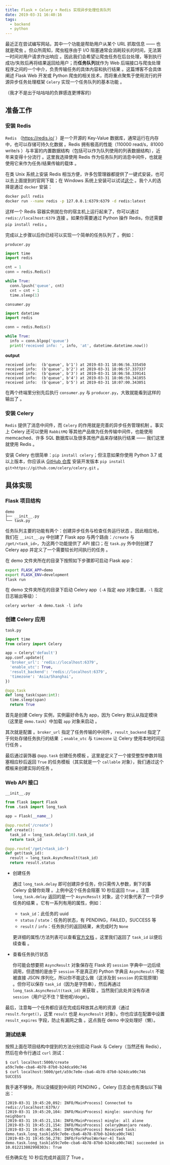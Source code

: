 ```yaml
---
title: Flask + Celery + Redis 实现异步处理任务队列
date: 2019-03-31 16:40:16
tags:
  - backend
  - python
---
```


最近正在尝试编写网站，其中一个功能是帮助用户从某个 URL 抓取信息 —— 也就是爬虫 。但众所周知，爬虫程序由于 I/O 阻塞通常会消耗较长的时间，无法第一时间对用户请求作出响应 。因此我们会希望让爬虫任务在后台处理，等到执行成功/失败后再将结果返回给用户；而**任务队列**就作为 Web 后端接口与爬虫处理程序之间的一个中介，负责传输任务的具体内容和执行结果 。这篇博客不会具体阐述 Flask Web 开发或 Python 爬虫的相关技术，而将重点聚焦于使用流行的开源异步任务处理框架 `Celery` 实现一个任务队列的基本功能 。

（我才不是出于咕咕咕的负罪感连更博客的）

<!--more-->

## 准备工作

### 安装 Redis

`Redis` （https://redis.io/ ）是一个开源的 Key-Value 数据库，通常运行在内存中，也可以存储可持久化数据 。Redis 拥有极高的性能（110000 read/s，81000 write/s ）与丰富的内置数据结构（包括可以作为队列使用的列表数据结构），近年来变得十分流行 。这里我选择使用 Redis 作为任务队列的消息中间件，也就是使用它来作为任务/结果传输的载体 。

在类 Unix 系统上安装 Redis 相当方便，许多包管理器都提供了一键式安装，也可以去上面提到的官网下载；在 Windows 系统上安装可以试试[这个](https://github.com/MicrosoftArchive/redis) 。我个人的选择是通过 `docker` 安装：

```bash
docker pull redis
docker run --name redis -p 127.0.0.1:6379:6379 -d redis:latest
```

这样一个 Redis 容器实例就在你的宿主机上运行起来了，你可以通过 `redis://localhost:6379` 连接 。如果你需要通过 Python 操作 Redis，你还需要 `pip install redis` 。

完成以上步骤以后你已经可以实现一个简单的任务队列了 。例如：

`producer.py`

```python
import time
import redis

cnt = 1
conn = redis.Redis()

while True:
  conn.lpush('queue', cnt)
  cnt = cnt + 1
  time.sleep(1)
```

`consumer.py`

```python
import datetime
import redis

conn = redis.Redis()

while True:
  info = conn.blpop('queue')
  print('received info: ', info, 'at', datetime.datetime.now())
```

**output**

```
received info:  (b'queue', b'1') at 2019-03-31 18:06:56.335450
received info:  (b'queue', b'2') at 2019-03-31 18:06:57.337337
received info:  (b'queue', b'3') at 2019-03-31 18:06:58.339141
received info:  (b'queue', b'4') at 2019-03-31 18:06:59.341055
received info:  (b'queue', b'5') at 2019-03-31 18:07:00.343051
```

在两个终端里分别先后执行 `consumer.py` 与 `producer.py`，大致就能看到这样的输出了 。

### 安装 Celery

`Redis` 提供了消息中间件，而 `Celery` 的作用就是完善的异步任务管理机制 。事实上 Celery 还可以使用 `RabbitMQ` 等其他产品做为任务传输中间件，也能使用 memcached、许多 SQL 数据库以及很多其他产品来存储执行结果 —— 我们这里就使用 Redis 。

安装 Celery 也很简单：`pip install celery`；但注意如果你使用 Python 3.7 或以上版本，你应该从 [GitHub 仓库](https://github.com/celery/celery/) 安装开发版本 `pip install git+https://github.com/celery/celery.git` 。

## 具体实现

### Flask 项目结构

```
demo
├── __init__.py
└── task.py
```

任务队列主要的功能有两个：创建异步任务与检查任务运行状态 。因此相应地，我们在 `__init__.py` 中创建了 Flask app 与两个路由：`/create` 与 `/get/<task_id>`，为这两个功能提供了 API 接口；在 `task.py` 外中则创建了 Celery app 并定义了一个需要较长时间执行的任务 。

在 demo 文件夹所在的目录下按照如下步骤即可启动 Flask app：

```bash
export FLASK_APP=demo
export FLASK_ENV=development
flask run
```

在 demo 文件夹所在的目录下启动 Celery app（`-A` 指定 app 对象位置，`-l` 指定日志输出等级）：

```
celery worker -A demo.task -l info
```

### 创建 Celery 应用

`task.py`

```python
import time
from celery import Celery

app = Celery('default')
app.conf.update({
  'broker_url': 'redis://localhost:6379',
  'enable_utc': True,
  'result_backend': 'redis://localhost:6379',
  'timezone': 'Asia/Shanghai',
})

@app.task
def long_task(span:int):
  time.sleep(span)
  return True
```

首先是创建 Celery 实例，实例最好命名为 app，因为 Celery 默认从指定模块（这里是 `demo.task`）中加载 `app` 对象来启动 。

其次就是配置 。`broker_url` 指定了任务传输的中间件，`result_backend` 指定了于何处存储任务执行的结果 ；`enable_utc` 与 `timezone` 让 Celery 使用本地时间运行任务 。

最后通过装饰器 `@app.task` 创建任务模板 。这里是定义了一个接受整型参数并阻塞相应秒后返回 `True` 的任务模板（其实就是一个 `callable` 对象），我们通过这个模板来创建实际的任务 。

### Web API 接口

`__init__.py`

```python
from flask import Flask
from .task import long_task

app = Flask(__name__)

@app.route('/create')
def create():
  task_id = long_task.delay(10).task_id
  return task_id

@app.route('/get/<task_id>')
def get(task_id):
  result = long_task.AsyncResult(task_id)
  return result.status
```

-   创建任务

    通过 `long_task.delay` 即可创建异步任务，你只需传入参数，剩下的事 Celery 会替你处理 。上例中这个任务会阻塞 10 秒后返回 `True` 。注意 `long_task.delay` 返回的是一个 `AsyncResult` 对象，这个对象代表了一个异步任务的结果 。它有一系列有用的属性，例如：

    -   `task_id`：此任务的 uuid
    -   `status` / `state`：任务的状态，有 PENDING，FAILED，SUCCESS 等
    -   `result` / `info`：任务执行的返回结果，未完成时为 `None`

    更详细的属性/方法列表可以查看[官方文档](<http://docs.celeryproject.org/en/latest/reference/celery.result.html#celery.result.AsyncResult>) 。这里我们返回了 `task_id` 以便后续查看 。

-   查看任务执行状态

    你可能会想要把 `AsyncResult` 对象保存在 Flask 的 `session` 字典中一边后续调用，但遗憾的是由于 `session` 不是真正的 Python 字典且 `AsyncResult` 不能被直接 JSON 序列化，所以你不能这么做（这涉及到 `session` 的实现原理） 。但你可以保存 `task_id`（因为是字符串），然后再通过`long_task.AsyncResult(task_id)` 来获取 。当然我们此处并没有存进 `session`（用户记不住？管他呢/doge）。

最后，注意每一个任务都应该在完成后释放其占用的资源（通过 `result.forget()`，这里 `result` 也是 `AsyncResult` 对象）。你也应该在配置中设置 `result_expires` 字段，防止有漏网之鱼 。这点我在 demo 中没处理好（懒）。

### 测试结果

按照上面在项目结构中提到的方法分别启动 Flask 与 Celery（当然还有 Redis），然后在命令行通过 `curl` 测试：

```bash
$ curl localhost:5000/create
a59c7e0e-cba6-4b78-87b0-b24dca90c746
$ curl localhost:5000/get/a59c7e0e-cba6-4b78-87b0-b24dca90c746
SUCCESS
```

我手速不够快，所以没捕捉到中间的 PENDING 。Celery 日志会也有类似以下输出：

```
[2019-03-31 19:45:20,092: INFO/MainProcess] Connected to redis://localhost:6379//
[2019-03-31 19:45:20,104: INFO/MainProcess] mingle: searching for neighbors
[2019-03-31 19:45:21,134: INFO/MainProcess] mingle: all alone
[2019-03-31 19:45:21,154: INFO/MainProcess] celery@manjaro ready.
[2019-03-31 19:45:46,264: INFO/MainProcess] Received task: demo.task.long_task[a59c7e0e-cba6-4b78-87b0-b24dca90c746]
[2019-03-31 19:45:56,278: INFO/ForkPoolWorker-4] Task demo.task.long_task[a59c7e0e-cba6-4b78-87b0-b24dca90c746] succeeded in 10.012213802998303s: True
```

任务确实在 10 秒后完成并返回了 True 。

